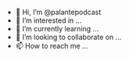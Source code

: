 - 👋 Hi, I’m @palantepodcast
- 👀 I’m interested in ...
- 🌱 I’m currently learning ...
- 💞️ I’m looking to collaborate on ...
- 📫 How to reach me ...

<!---
palantepodcast/palantepodcast is a ✨ special ✨ repository because its `README.md` (this file) appears on your GitHub profile.
You can click the Preview link to take a look at your changes.
--->
